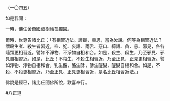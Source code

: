 （一〇四五）

如是我聞：

一時，佛住舍衛國祇樹給孤獨園。

爾時，世尊告諸比丘：「有相習近法。諦聽，善思，當為汝說。何等為相習近法？謂殺生者、殺生者習近，盜、婬、妄語、兩舌、惡口、綺語、貪、恚、邪見，各各隨類更相習近。譬如不淨物、不淨物自相和合。如是，殺生、殺生，乃至邪見、邪見自相習近。如是，比丘！不殺生、不殺生相習近，乃至正見、正見更相習近。譬如淨物、淨物自相和合，乳生酪，酪生酥，酥生醍醐，醍醐自相和合。如是，不殺、不殺更相習近，乃至正見、正見更相習近，是名比丘相習近法。」

佛說是經已，諸比丘聞佛所說，歡喜奉行。



#八正道

